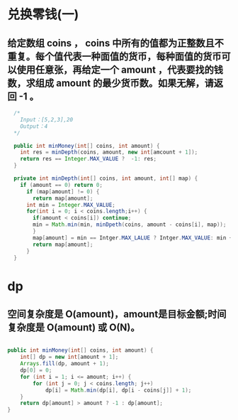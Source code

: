 # 兑换零钱(一)
## 给定数组 coins ， coins 中所有的值都为正整数且不重复。每个值代表一种面值的货币，每种面值的货币可以使用任意张，再给定一个 amount ，代表要找的钱数，求组成 amount 的最少货币数。如果无解，请返回 -1 。

```java
  /*
    Input：[5,2,3],20
    Output：4
  */

  public int minMoney(int[] coins, int amount) {
    int res = minDepth(coins, amount, new int[amcount + 1]);
    return res == Integer.MAX_VALUE ?  -1: res;
  }

  private int minDepth(int[] coins, int amount, int[] map) {
    if (amount == 0) return 0;
      if (map[amount] != 0) {
        return map[amount];
      int min = Integer.MAX_VALUE;
      for(int i = 0; i < coins.length;i++) {
        if(amount < coins[i]) continue;
        min = Math.min(min, minDpeth(coins, amount - coins[i], map));
        }
        map[amount] = min == Intger.MAX_LALUE ? Intger.MAX_VALUE: min + 1;
        return map[amount];
      }
  }
```

# dp
## 空间复杂度是 O(amount)，amount是目标金额;时间复杂度是 O(amount) 或 O(N)。
```java

public int minMoney(int[] coins, int amount) {
    int[] dp = new int[amount + 1];
    Arrays.fill(dp, amount + 1);
    dp[0] = 0;
    for (int i = 1; i <= amount; i++) {
        for (int j = 0; j < coins.length; j++)
            dp[i] = Math.min(dp[i], dp[i - coins[j]] + 1);
    }
    return dp[amount] > amount ? -1 : dp[amount];
}

```



